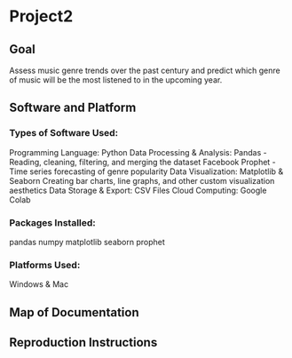# Project2
## Goal
Assess music genre trends over the past century and predict which genre of music will be the most listened to in the upcoming year. 
## Software and Platform
### Types of Software Used: 
Programming Language: Python
Data Processing & Analysis:
Pandas - Reading, cleaning, filtering, and merging the dataset
Facebook Prophet - Time series forecasting of genre popularity
Data Visualization: Matplotlib & Seaborn
Creating bar charts, line graphs, and other custom visualization aesthetics
Data Storage & Export: CSV Files
Cloud Computing: Google Colab
### Packages Installed: 
pandas
numpy
matplotlib
seaborn
prophet 
### Platforms Used: 
Windows & Mac

## Map of Documentation
## Reproduction Instructions

